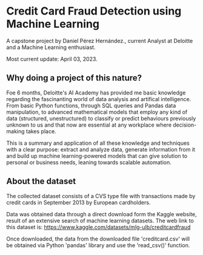 # Credit Card Fraud Detection using Machine Learning

A capstone project by Daniel Pérez Hernández., current Analyst at Deloitte and a Machine Learning enthusiast.

Most current update: April 03, 2023.

## Why doing a project of this nature?

Foe 6 months, Deloitte's AI Academy has provided me basic knowledge regarding the fascinanting world of data analysis and artifical intelligence. From basic Python functions, through SQL queries and Pandas data manipulation, to advanced mathematical models that employ any kind of data (structured, unestructured) to classify or predict behaviours previously unknown to us and that now are essential at any workplace where decision-making takes place.

This is a summary and application of all these knowledge and techniques with a clear purpose: extract and analyze data, generate information from it and build up  machine learning-powered models that can give solution to personal or business needs, leaning towards scalable automation.

## About the dataset

The collected dataset consists of a CVS type file with transactions made by credit cards in September 2013 by European cardholders.

Data was obtained data through a direct download form the Kaggle website, result of an extensive search of machine learning datasets. The web link to this dataset is: https://www.kaggle.com/datasets/mlg-ulb/creditcardfraud

Once downloaded, the data from the downloaded file 'creditcard.csv' will be obtained via Python 'pandas' library and use the 'read_csv()' function.
